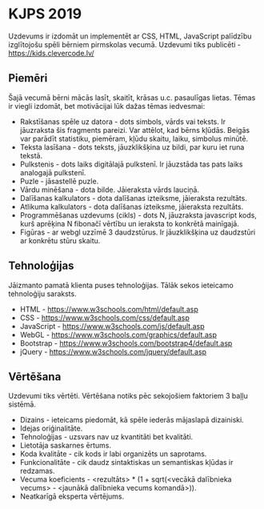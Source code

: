 # KJPS 2019

Uzdevums ir izdomāt un implementēt ar CSS, HTML, JavaScript palīdzību izglītojošu spēli bērniem pirmskolas vecumā. Uzdevumi tiks publicēti - https://kids.clevercode.lv/

## Piemēri

Šajā vecumā bērni mācās lasīt, skaitīt, krāsas u.c. pasaulīgas lietas. Tēmas ir viegli izdomāt, bet motivācijai lūk dažas tēmas iedvesmai:

* Rakstīšanas spēle uz datora - dots simbols, vārds vai teksts. Ir jāuzraksta šis fragments pareizi. Var attēlot, kad bērns kļūdās. Beigās var parādīt statistiku, piemēram, kļūdu skaitu, laiku, simbolus minūtē.
* Teksta lasīšana - dots teksts, jāuzklikšķina uz bildi, par kuru iet runa tekstā.
* Pulkstenis - dots laiks digitālajā pulkstenī. Ir jāuzstāda tas pats laiks analogajā pulkstenī.
* Puzle - jāsastellē puzle.
* Vārdu minēšana - dota bilde. Jāieraksta vārds lauciņā.
* Dalīšanas kalkulators - dota dalīšanas izteiksme, jāieraksta rezultāts.
* Atlikuma kalkulators - dota dalīšanas izteiksme, jāieraksta rezultāts.
* Programmēšanas uzdevums (cikls) - dots N, jāuzraksta javascript kods, kurš aprēķina N fibonačī vērtību un ieraksta to konkrētā mainīgajā.
* Figūras - ar webgl uzzīmē 3 daudzstūrus. Ir jāuzklikšķina uz daudzstūri ar konkrētu stūru skaitu.

## Tehnoloģijas

Jāizmanto pamatā klienta puses tehnoloģijas. Tālāk sekos ieteicamo tehnoloģiju saraksts.

* HTML - https://www.w3schools.com/html/default.asp
* CSS - https://www.w3schools.com/css/default.asp
* JavaScript - https://www.w3schools.com/js/default.asp
* WebGL - https://www.w3schools.com/graphics/default.asp
* Bootstrap - https://www.w3schools.com/bootstrap4/default.asp
* jQuery - https://www.w3schools.com/jquery/default.asp

## Vērtēšana

Uzdevumi tiks vērtēti. Vērtēšana notiks pēc sekojošiem faktoriem 3 baļļu sistēmā.

* Dizains - ieteicams piedomāt, kā spēle iederās mājaslapā dizainiski.
* Idejas oriģinalitāte.
* Tehnoloģijas - uzsvars nav uz kvantitāti bet kvalitāti.
* Lietotāja saskarnes ērtums.
* Koda kvalitāte - cik kods ir labi organizēts un saprotams.
* Funkcionalitāte - cik daudz sintaktiskas un semantiskas kļūdas ir redzamas.
* Vecuma koeficients - <rezultāts> * (1 + sqrt(<vecākā dalībnieka vecums> - <jaunākā dalībnieka vecums komandā>)).
* Neatkarīgā eksperta vērtējums.

